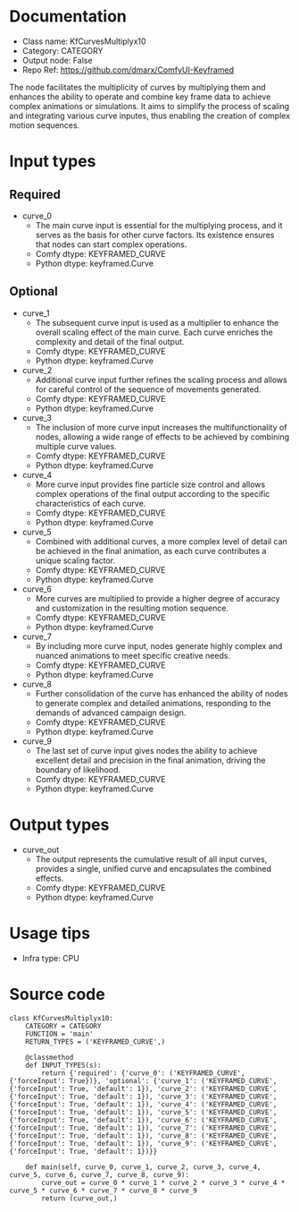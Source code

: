 # Documentation
- Class name: KfCurvesMultiplyx10
- Category: CATEGORY
- Output node: False
- Repo Ref: https://github.com/dmarx/ComfyUI-Keyframed

The node facilitates the multiplicity of curves by multiplying them and enhances the ability to operate and combine key frame data to achieve complex animations or simulations. It aims to simplify the process of scaling and integrating various curve inputes, thus enabling the creation of complex motion sequences.

# Input types
## Required
- curve_0
    - The main curve input is essential for the multiplying process, and it serves as the basis for other curve factors. Its existence ensures that nodes can start complex operations.
    - Comfy dtype: KEYFRAMED_CURVE
    - Python dtype: keyframed.Curve
## Optional
- curve_1
    - The subsequent curve input is used as a multiplier to enhance the overall scaling effect of the main curve. Each curve enriches the complexity and detail of the final output.
    - Comfy dtype: KEYFRAMED_CURVE
    - Python dtype: keyframed.Curve
- curve_2
    - Additional curve input further refines the scaling process and allows for careful control of the sequence of movements generated.
    - Comfy dtype: KEYFRAMED_CURVE
    - Python dtype: keyframed.Curve
- curve_3
    - The inclusion of more curve input increases the multifunctionality of nodes, allowing a wide range of effects to be achieved by combining multiple curve values.
    - Comfy dtype: KEYFRAMED_CURVE
    - Python dtype: keyframed.Curve
- curve_4
    - More curve input provides fine particle size control and allows complex operations of the final output according to the specific characteristics of each curve.
    - Comfy dtype: KEYFRAMED_CURVE
    - Python dtype: keyframed.Curve
- curve_5
    - Combined with additional curves, a more complex level of detail can be achieved in the final animation, as each curve contributes a unique scaling factor.
    - Comfy dtype: KEYFRAMED_CURVE
    - Python dtype: keyframed.Curve
- curve_6
    - More curves are multiplied to provide a higher degree of accuracy and customization in the resulting motion sequence.
    - Comfy dtype: KEYFRAMED_CURVE
    - Python dtype: keyframed.Curve
- curve_7
    - By including more curve input, nodes generate highly complex and nuanced animations to meet specific creative needs.
    - Comfy dtype: KEYFRAMED_CURVE
    - Python dtype: keyframed.Curve
- curve_8
    - Further consolidation of the curve has enhanced the ability of nodes to generate complex and detailed animations, responding to the demands of advanced campaign design.
    - Comfy dtype: KEYFRAMED_CURVE
    - Python dtype: keyframed.Curve
- curve_9
    - The last set of curve input gives nodes the ability to achieve excellent detail and precision in the final animation, driving the boundary of likelihood.
    - Comfy dtype: KEYFRAMED_CURVE
    - Python dtype: keyframed.Curve

# Output types
- curve_out
    - The output represents the cumulative result of all input curves, provides a single, unified curve and encapsulates the combined effects.
    - Comfy dtype: KEYFRAMED_CURVE
    - Python dtype: keyframed.Curve

# Usage tips
- Infra type: CPU

# Source code
```
class KfCurvesMultiplyx10:
    CATEGORY = CATEGORY
    FUNCTION = 'main'
    RETURN_TYPES = ('KEYFRAMED_CURVE',)

    @classmethod
    def INPUT_TYPES(s):
        return {'required': {'curve_0': ('KEYFRAMED_CURVE', {'forceInput': True})}, 'optional': {'curve_1': ('KEYFRAMED_CURVE', {'forceInput': True, 'default': 1}), 'curve_2': ('KEYFRAMED_CURVE', {'forceInput': True, 'default': 1}), 'curve_3': ('KEYFRAMED_CURVE', {'forceInput': True, 'default': 1}), 'curve_4': ('KEYFRAMED_CURVE', {'forceInput': True, 'default': 1}), 'curve_5': ('KEYFRAMED_CURVE', {'forceInput': True, 'default': 1}), 'curve_6': ('KEYFRAMED_CURVE', {'forceInput': True, 'default': 1}), 'curve_7': ('KEYFRAMED_CURVE', {'forceInput': True, 'default': 1}), 'curve_8': ('KEYFRAMED_CURVE', {'forceInput': True, 'default': 1}), 'curve_9': ('KEYFRAMED_CURVE', {'forceInput': True, 'default': 1})}}

    def main(self, curve_0, curve_1, curve_2, curve_3, curve_4, curve_5, curve_6, curve_7, curve_8, curve_9):
        curve_out = curve_0 * curve_1 * curve_2 * curve_3 * curve_4 * curve_5 * curve_6 * curve_7 * curve_8 * curve_9
        return (curve_out,)
```
